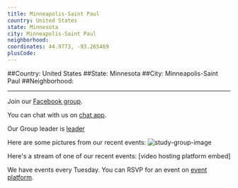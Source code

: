```yaml
---
title: Minneapolis-Saint Paul
country: United States
state: Minnesota
city: Minneapolis-Saint Paul
neighborhood: 
coordinates: 44.9773, -93.265469
plusCode:
---
```


##Country: United States
##State: Minnesota
##City: Minneapolis-Saint Paul
##Neighborhood: 
*****
Join our [Facebook group](https://www.facebook.com/groups/free.code.camp.minneapolis).

You can chat with us on [chat app]().

Our Group leader is [leader]()

Here are some pictures from our recent events:
![study-group-image]()

Here's a stream of one of our recent events:
[video hosting platform embed]

We have events every Tuesday. You can RSVP for an event on [event platform]().
